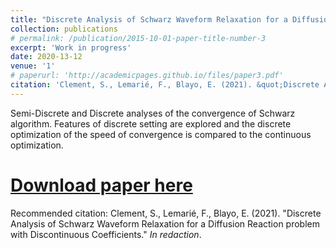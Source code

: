 ```yaml
---
title: "Discrete Analysis of Schwarz Waveform Relaxation for a Diffusion Reaction problem with Discontinuous Coefficients"
collection: publications
# permalink: /publication/2015-10-01-paper-title-number-3
excerpt: 'Work in progress'
date: 2020-13-12
venue: '1'
# paperurl: 'http://academicpages.github.io/files/paper3.pdf'
citation: 'Clement, S., Lemarié, F., Blayo, E. (2021). &quot;Discrete Analysis of Schwarz Waveform Relaxation for a Diffusion Reaction problem with Discontinuous Coefficients.&quot; <i>In redaction</i>.'
---
```


Semi-Discrete and Discrete analyses of the convergence of Schwarz algorithm. Features of discrete setting are explored and the discrete optimization of the speed of convergence is compared to the continuous optimization.

# [Download paper here](http://academicpages.github.io/files/paper3.pdf)

Recommended citation: Clement, S., Lemarié, F., Blayo, E. (2021). &quot;Discrete Analysis of Schwarz Waveform Relaxation for a Diffusion Reaction problem with Discontinuous Coefficients.&quot; <i>In redaction</i>.
